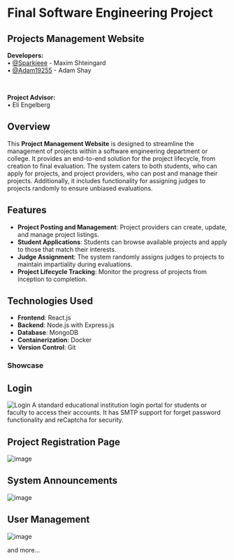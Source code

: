 # Final Software Engineering Project

## Projects Management Website

<b>Developers:</b><br />
• <a href="https://github.com/Sparkiee">@Sparkieee</a> - Maxim Shteingard<br />
• <a href="https://github.com/Adam19255">@Adam19255</a> - Adam Shay

<br />

<b>Project Advisor:</b><br />
• Eli Engelberg

## Overview

This **Project Management Website** is designed to streamline the management of projects within a software engineering department or college. It provides an end-to-end solution for the project lifecycle, from creation to final evaluation. The system caters to both students, who can apply for projects, and project providers, who can post and manage their projects. Additionally, it includes functionality for assigning judges to projects randomly to ensure unbiased evaluations.

## Features

- **Project Posting and Management**: Project providers can create, update, and manage project listings.
- **Student Applications**: Students can browse available projects and apply to those that match their interests.
- **Judge Assignment**: The system randomly assigns judges to projects to maintain impartiality during evaluations.
- **Project Lifecycle Tracking**: Monitor the progress of projects from inception to completion.

## Technologies Used

- **Frontend**: React.js
- **Backend**: Node.js with Express.js
- **Database**: MongoDB
- **Containerization**: Docker
- **Version Control**: Git

### Showcase

## Login

![Login](https://imgur.com/21QtqyR)
A standard educational institution login portal for students or faculty to access their accounts. It has SMTP support for forget password functionality and reCaptcha for security.

## Project Registration Page

![image](https://github.com/user-attachments/assets/fc0a6f99-1d7e-4a84-be1d-75c0ba27e00e)

## System Announcements

![image](https://github.com/user-attachments/assets/d69b39fb-422f-4f18-91a0-88745d7cca15)

## User Management

![image](https://github.com/user-attachments/assets/acdfc967-ae3b-477a-a5ca-c959f79e8de5)

and more...
